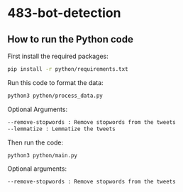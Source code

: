 # 483-bot-detection


## How to run the Python code


First install the required packages:

```bash
pip install -r python/requirements.txt
```

Run this code to format the data:
```bash
python3 python/process_data.py
```
Optional Arguments:
```bash
--remove-stopwords : Remove stopwords from the tweets
--lemmatize : Lemmatize the tweets
```

Then run the code:
```bash
python3 python/main.py
```
Optional arguments:
```bash
--remove-stopwords : Remove stopwords from the tweets
```

